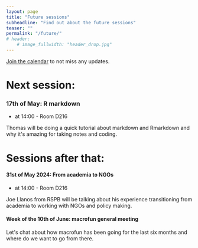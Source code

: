 ```yaml
---
layout: page
title: "Future sessions"
subheadline: "Find out about the future sessions"
teaser: ""
permalink: "/future/"
# header:
    # image_fullwidth: "header_drop.jpg"
---
```


[Join the calendar](/join/) to not miss any updates.

<!-- Share calendar events straight (create shareable calendar first: https://www.youtube.com/watch?v=LcF7w7sOjKI) -->
<!-- <a href="URL_TO_EVENT"><img src="/images/calendar_logo3.png"/></a> -->

# Next session:
<!-- ### 29th of April 2024: Knowledge Exchange at the university
 
 * at 14:00 - Room D212 

 Tijana Close will be telling us about what is the [Knowledge Exchange](https://staff.sheffield.ac.uk/rpi/knowledge-exchange) (basically our work beyond academia) and what resources we can use.
 -->

### 17th of May: R markdown

 * at 14:00 - Room D216 

Thomas will be doing a quick tutorial about markdown and Rmarkdown and why it's amazing for taking notes and coding.

# Sessions after that:

#### 31st of May 2024: From academia to NGOs

 * at 14:00 - Room D216

Joe Llanos from RSPB will be talking about his experience transitioning from academia to working with NGOs and policy making.

#### Week of the 10th of June: macrofun general meeting

Let's chat about how macrofun has been going for the last six months and where do we want to go from there.
